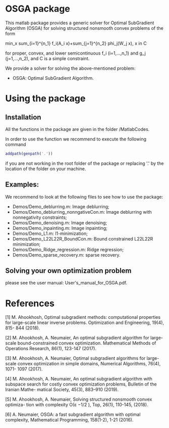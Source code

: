 OSGA package
=============


This matlab package provides a generic solver for Optimal SubGradient Algorithm (OSGA) for solving structured nonsmooth convex problems of the form

  min_x sum_{i=1}^{n_1} f_i(A_i x)+sum_{j=1}^{n_2} phi_j(W_j x), x in C

 for proper, convex, and lower semicontinuous f_i (i=1,...,n_1) and g_j (j=1,...,n_2), and C is a simple constraint.

We provide a solver for solving the above-mentioned problem:
- OSGA: Optimal SubGradient Algorithm.

# Using the package

## Installation

All the functions in the package are given in the folder /MatlabCodes.

In order to use the function we recommend to execute the following command

```Matlab
addpath(genpath('.'))
```

if you are not working in the root folder of the package or replacing '.' by the location of the folder on your machine.


## Examples:

We recommend to look at the following files to see how to use the package:
* Demos/Demo_deblurring.m: Image deblurring;
* Demos/Demo_deblurring_nonngativeCon.m: Image deblurring with nonnegativity constraints;
* Demos/Demo_denoising.m: Image denoising;
* Demos/Demo_inpainting.m: Image inpainting;
* Demos/Demo_L1.m: l1-minimization;
* Demos/Demo_L22L22R_BoundCon.m: Bound constrained L22L22R minimization;
* Demos/Demo_Ridge_regression.m: Ridge regression;
* Demos/Demo_sparse_recovery.m: sparse recovery.

## Solving your own optimization problem

please see the user manual: User's_manual_for_OSGA.pdf.

# References

[1] M. Ahookhosh, Optimal subgradient methods: computational properties for
large-scale linear inverse problems. Optimization and Engineering, 19(4), 815-
844 (2018).

[2] M. Ahookhosh, A. Neumaier, An optimal subgradient algorithm for large-scale
bound-constrained convex optimization. Mathematical Methods of Operations
Research, 86(1), 123-147 (2017).

[3] M. Ahookhosh, A. Neumaier, Optimal subgradient algorithms for large-scale
convex optimization in simple domains, Numerical Algorithms, 76(4), 1071-
1097 (2017).

[4] M. Ahookhosh, A. Neumaier, An optimal subgradient algorithm with subspace
search for costly convex optimization problems, Bulletin of the Iranian Mathe-
matical Society, 45(3), 883–910 (2019).

[5] M. Ahookhosh, A. Neumaier, Solving structured nonsmooth convex optimiza-
tion with complexity O(ε −1/2 ), Top, 26(1), 110-145, (2018).

[6] A. Neumaier, OSGA: a fast subgradient algorithm with optimal complexity,
Mathematical Programming, 158(1-2), 1-21 (2016).



